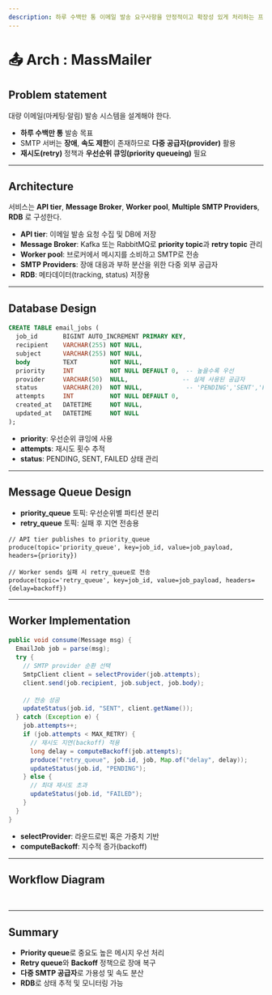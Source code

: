 ```yaml
---
description: 하루 수백만 통 이메일 발송 요구사항을 안정적이고 확장성 있게 처리하는 프로그램을 만들어보자!
---
```


# 📤 Arch : MassMailer

## Problem statement

대량 이메일(마케팅·알림) 발송 시스템을 설계해야 한다.

* **하루 수백만 통** 발송 목표
* SMTP 서버는 **장애**, **속도 제한**이 존재하므로 **다중 공급자(provider)** 활용
* **재시도(retry)** 정책과 **우선순위 큐잉(priority queueing)** 필요

***

## Architecture

서비스는 **API tier**, **Message Broker**, **Worker pool**, **Multiple SMTP Providers**, **RDB** 로 구성한다.

* **API tier**: 이메일 발송 요청 수집 및 DB에 저장
* **Message Broker**: Kafka 또는 RabbitMQ로 **priority topic**과 **retry topic** 관리
* **Worker pool**: 브로커에서 메시지를 소비하고 SMTP로 전송
* **SMTP Providers**: 장애 대응과 부하 분산을 위한 다중 외부 공급자
* **RDB**: 메타데이터(tracking, status) 저장용

***

## Database Design

```sql
CREATE TABLE email_jobs (
  job_id       BIGINT AUTO_INCREMENT PRIMARY KEY,
  recipient    VARCHAR(255) NOT NULL,
  subject      VARCHAR(255) NOT NULL,
  body         TEXT         NOT NULL,
  priority     INT          NOT NULL DEFAULT 0,  -- 높을수록 우선
  provider     VARCHAR(50)  NULL,               -- 실제 사용된 공급자
  status       VARCHAR(20)  NOT NULL,            -- 'PENDING','SENT','FAILED'
  attempts     INT          NOT NULL DEFAULT 0,
  created_at   DATETIME     NOT NULL,
  updated_at   DATETIME     NOT NULL
);
```

* **priority**: 우선순위 큐잉에 사용
* **attempts**: 재시도 횟수 추적
* **status**: PENDING, SENT, FAILED 상태 관리

***

## Message Queue Design

* **priority\_queue** 토픽: 우선순위별 파티션 분리
* **retry\_queue** 토픽: 실패 후 지연 전송용

```
// API tier publishes to priority_queue
produce(topic='priority_queue', key=job_id, value=job_payload, headers={priority})

// Worker sends 실패 시 retry_queue로 전송
produce(topic='retry_queue', key=job_id, value=job_payload, headers={delay=backoff})
```

***

## Worker Implementation

```java
public void consume(Message msg) {
  EmailJob job = parse(msg);
  try {
    // SMTP provider 순환 선택
    SmtpClient client = selectProvider(job.attempts);
    client.send(job.recipient, job.subject, job.body);

    // 전송 성공
    updateStatus(job.id, "SENT", client.getName());
  } catch (Exception e) {
    job.attempts++;
    if (job.attempts < MAX_RETRY) {
      // 재시도 지연(backoff) 적용
      long delay = computeBackoff(job.attempts);
      produce("retry_queue", job.id, job, Map.of("delay", delay));
      updateStatus(job.id, "PENDING");
    } else {
      // 최대 재시도 초과
      updateStatus(job.id, "FAILED");
    }
  }
}
```

* **selectProvider**: 라운드로빈 혹은 가중치 기반
* **computeBackoff**: 지수적 증가(backoff)

***

## Workflow Diagram

<figure><img src="../../.gitbook/assets/스크린샷 2025-05-19 23.28.06.png" alt=""><figcaption></figcaption></figure>

***

## Summary

* **Priority queue**로 중요도 높은 메시지 우선 처리
* **Retry queue**와 **Backoff** 정책으로 장애 복구
* **다중 SMTP 공급자**로 가용성 및 속도 분산
* **RDB**로 상태 추적 및 모니터링 가능

